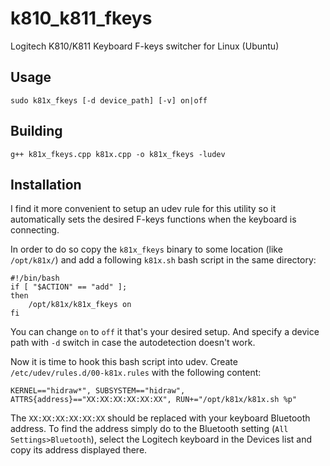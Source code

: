 # k810_k811_fkeys
Logitech K810/K811 Keyboard F-keys switcher for Linux (Ubuntu)

## Usage
`sudo k81x_fkeys [-d device_path] [-v] on|off`

## Building
`g++ k81x_fkeys.cpp k81x.cpp -o k81x_fkeys -ludev`

## Installation

I find it more convenient to setup an udev rule for this utility so it automatically sets the desired F-keys functions when the keyboard is connecting.

In order to do so copy the `k81x_fkeys` binary to some location (like `/opt/k81x/`) and add a following `k81x.sh` bash script in the same directory:

```
#!/bin/bash
if [ "$ACTION" == "add" ];
then
    /opt/k81x/k81x_fkeys on
fi
```

You can change `on` to `off` it that's your desired setup. And specify a device path with `-d` switch in case the autodetection doesn't work.

Now it is time to hook this bash script into udev. Create `/etc/udev/rules.d/00-k81x.rules` with the following content:

```
KERNEL=="hidraw*", SUBSYSTEM=="hidraw", ATTRS{address}=="XX:XX:XX:XX:XX:XX", RUN+="/opt/k81x/k81x.sh %p"
```

The `XX:XX:XX:XX:XX:XX` should be replaced with your keyboard Bluetooth address. To find the address simply do to the Bluetooth setting (`All Settings>Bluetooth`), select the Logitech keyboard in the Devices list and copy its address displayed there.
